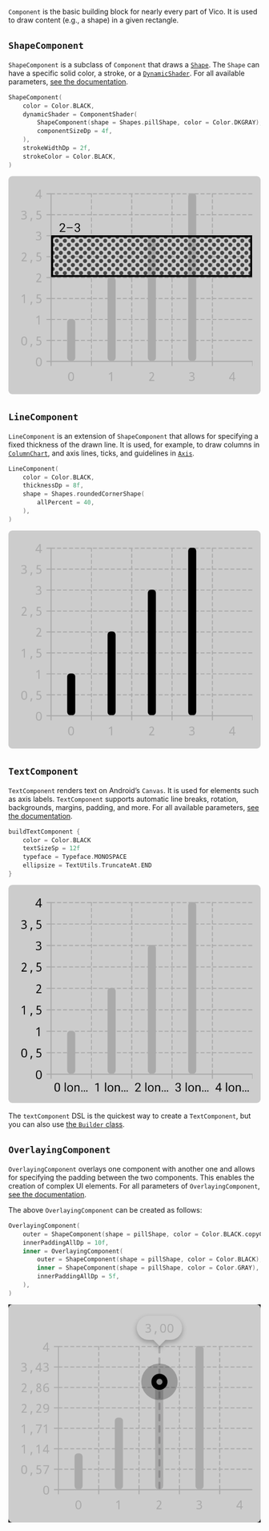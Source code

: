 `Component` is the basic building block for nearly every part of Vico. It is used to draw content (e.g., a shape) in a given rectangle.

## `ShapeComponent`

`ShapeComponent` is a subclass of `Component` that draws a [`Shape`](/customization/shapes). The `Shape` can have a specific solid color, a stroke, or a [`DynamicShader`](https://patrykandpatrick.com/vico/api/vico/core/com.patrykandpatrick.vico.core.component.shape.shader/-dynamic-shader/?query=fun%20interface%20DynamicShader). For all available parameters, [see the documentation](https://patrykandpatrick.com/vico/api/vico/core/com.patrykandpatrick.vico.core.component.shape/-shape-component/-shape-component).

```kotlin
ShapeComponent(
    color = Color.BLACK,
    dynamicShader = ComponentShader(
        ShapeComponent(shape = Shapes.pillShape, color = Color.DKGRAY),
        componentSizeDp = 4f,
    ),
    strokeWidthDp = 2f,
    strokeColor = Color.BLACK,
)
```

![](../images/range-threshold-line.png)

## `LineComponent`

`LineComponent` is an extension of `ShapeComponent` that allows for specifying a fixed thickness of the drawn line. It is used, for example, to draw columns in [`ColumnChart`](https://patrykandpatrick.com/vico/api/vico/compose/com.patrykandpatrick.vico.compose.style/-chart-style/-column-chart/), and axis lines, ticks, and guidelines in [`Axis`](https://patrykandpatrick.com/vico/api/vico/core/com.patrykandpatrick.vico.core.axis/-axis/).

```kotlin
LineComponent(
    color = Color.BLACK,
    thicknessDp = 8f,
    shape = Shapes.roundedCornerShape(
        allPercent = 40,
    ),
)
```

![](../images/linecomponent.png)

## `TextComponent`

`TextComponent` renders text on Android’s `Canvas`. It is used for elements such as axis labels. `TextComponent` supports automatic line breaks, rotation, backgrounds, margins, padding, and more. For all available parameters, [see the documentation](https://patrykandpatrick.com/vico/api/vico/core/com.patrykandpatrick.vico.core.component.text/-text-component/?query=open%20class%20TextComponent%20:%20Padding,%20Margins).

```kotlin
buildTextComponent {
    color = Color.BLACK
    textSizeSp = 12f
    typeface = Typeface.MONOSPACE
    ellipsize = TextUtils.TruncateAt.END
}
```

![](../images/textcomponent.png)

The `textComponent` DSL is the quickest way to create a `TextComponent`, but you can also use [the `Builder` class](https://patrykandpatrick.com/vico/api/vico/core/com.patrykandpatrick.vico.core.component.text/-text-component/-builder/?query=class%20Builder).

## `OverlayingComponent`

`OverlayingComponent` overlays one component with another one and allows for specifying the padding between the two components. This enables the creation of complex UI elements. For all parameters of `OverlayingComponent`, [see the documentation](https://patrykandpatrick.com/vico/api/vico/core/com.patrykandpatrick.vico.core.component/-overlaying-component/?query=class%20OverlayingComponent(outer:%20Component,%20inner:%20Component,%20innerPaddingStartDp:%20Float,%20innerPaddingTopDp:%20Float,%20innerPaddingEndDp:%20Float,%20innerPaddingBottomDp:%20Float)%20:%20Component).

The above `OverlayingComponent` can be created as follows:
```kotlin
OverlayingComponent(
    outer = ShapeComponent(shape = pillShape, color = Color.BLACK.copyColor(alpha = 0.25f)),
    innerPaddingAllDp = 10f,
    inner = OverlayingComponent(
        outer = ShapeComponent(shape = pillShape, color = Color.BLACK),
        inner = ShapeComponent(shape = pillShape, color = Color.GRAY),
        innerPaddingAllDp = 5f,
    ),
)
```

![](../images/overlayingcomponent.png)
